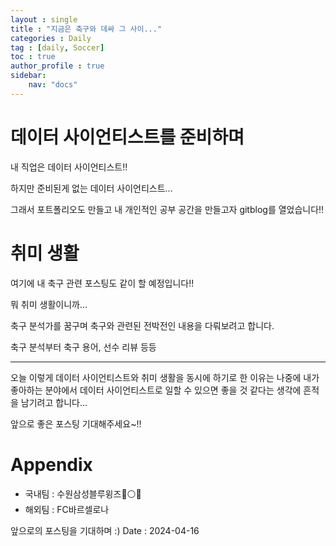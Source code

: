 ```yaml
---
layout : single
title : "지금은 축구와 데싸 그 사이..."
categories : Daily
tag : [daily, Soccer]
toc : true
author_profile : true
sidebar:
    nav: "docs"
---
```


# 데이터 사이언티스트를 준비하며
내 직업은 데이터 사이언티스트!!

하지만 준비된게 없는 데이터 사이언티스트...

그래서 포트폴리오도 만들고 내 개인적인 공부 공간을 만들고자 gitblog를 열었습니다!!


# 취미 생활
여기에 내 축구 관련 포스팅도 같이 할 예정입니다!!

뭐 취미 생활이니까... 

축구 분석가를 꿈구며 축구와 관련된 전박전인 내용을 다뤄보려고 합니다. 

축구 분석부터 축구 용어, 선수 리뷰 등등

---

오늘 이렇게 데이터 사이언티스트와 취미 생활을 동시에 하기로 한 이유는 나중에 내가 좋아하는 분야에서 데이터 사이언티스트로 일할 수 있으면 좋을 것 같다는 생각에 흔적을 남기려고 합니다...

앞으로 좋은 포스팅 기대해주세요~!!


# Appendix
- 국내팀 : 수원삼성블루윙즈🔵⚪🔴
- 해외팀 : FC바르셀로나
  

앞으로의 포스팅을 기대하며 :)
Date : 2024-04-16



